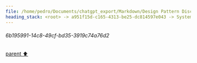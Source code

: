 ```yaml
---
file: /home/pedro/Documents/chatgpt_export/Markdown/Design Pattern Discussion.md
heading_stack: <root> -> a951f15d-c165-4313-be25-dc814597e043 -> System -> 03985b6c-29ae-41b6-92e5-e42d445643dd -> System -> aaa24614-b737-4538-9e3c-c9866b7ef27a -> User -> b7a138d2-d995-484d-a7ba-5203e4b28814 -> Assistant -> Creational Patterns -> Structural Patterns -> Behavioral Patterns -> Concurrency Patterns -> aaa2f43a-3d05-441d-80ca-0a9a313b65a8 -> User -> d289c4b5-36bb-4465-aa3f-5cd47e95991f -> Assistant -> Creational Patterns -> Structural Patterns -> Behavioral Patterns -> Concurrency Patterns -> aaa29dee-8fd3-4d44-a20c-c36f02d3a175 -> User -> 09014738-0c00-4dab-a4ae-d1872f0080b1 -> Assistant -> 5d3d8756-6bd1-4dcf-b2de-8b2ef066fb64 -> Tool -> efc8deff-98ac-41b7-ba8e-60b6548bd963 -> Assistant -> a49a5adc-934b-4dc5-b48d-15b504ff4288 -> Tool -> 9c24f48a-b39a-4a26-85fd-9f98c307ec9c -> Assistant -> b3e93598-998a-46b2-838b-c4ab2193d7c9 -> Tool -> 6ef768c1-e73a-433c-a87a-7e336396cb9d -> Assistant -> a8653526-0394-48ab-bfac-fe451bd392e5 -> Tool -> a5d4bfaf-6013-4dea-aca1-dda599f5b419 -> Assistant -> aaa2a109-704d-4350-94ce-637961734b17 -> User -> b84da606-881d-43ce-a0d1-7590163ed1ec -> Assistant -> 924c8ac1-8952-4233-a84d-bf96e6400722 -> Tool -> b55165b8-eb55-4a7f-9038-1695eaf336e4 -> Assistant -> 0d772ede-c89b-4859-827e-29705a8f8aee -> Tool -> 6c4f2129-7c1b-4123-850e-67f380613758 -> Assistant -> 7f9b6325-0762-4ed0-be57-f8805d074c8b -> Tool -> c18a3e91-58ab-464e-a34a-4918565ab3f8 -> Assistant -> 670ed0ef-91b2-43d4-abdf-9b54194fdf8e -> Tool -> 849fbbb3-a97c-41df-a5f7-95f59141ac59 -> Assistant -> 3cd26600-f018-49bc-87c9-84287e3d6320 -> Tool -> b7b13e21-473b-4af7-811c-6b5f86114848 -> Assistant -> aaa27da5-7f82-4e7c-87eb-6c44c4498cef -> User -> 3a23272b-cccd-4b90-b29f-675bda596df6 -> Assistant -> aaa2a770-19dd-4cf5-82cb-15d50c1708a3 -> User -> 6b195991-14c8-49cf-bd35-3919c74a76d2
---
```

###### 6b195991-14c8-49cf-bd35-3919c74a76d2
[parent ⬆️](#aaa2a770-19dd-4cf5-82cb-15d50c1708a3)
